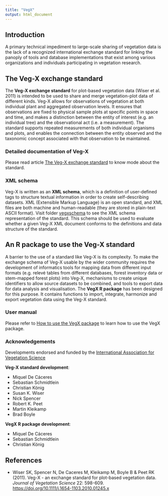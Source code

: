 ```yaml
---
title: "VegX"
output: html_document
---
```




<!-- badges: start --> 
<!-- [![R-CMD-check](https://github.com/iavs-org/VegX/workflows/R-CMD-check/badge.svg)](https://github.com/iavs-org/VegX/actions) -->
<!-- badges: end -->

## Introduction

A primary technical impediment to large-scale sharing of vegetation data is the lack of a recognized international exchange standard for linking the panoply of tools and database implementations that exist among various organizations and individuals participating in vegetation research. 

## The Veg-X exchange standard

The **Veg-X exchange standard** for plot-based vegetation data (Wiser et al. 2011) is intended to be used to share and merge vegetation-plot data of different kinds. Veg-X allows for observations of vegetation at both individual plant and aggregated observation levels. It ensures that observations are fixed to physical sample plots at specific points in space and time, and makes a distinction between the entity of interest (e.g. an individual tree) and the observational act (i.e. a measurement). The standard supports repeated measurements of both individual organisms and plots, and enables the connection between the entity observed and the taxonomic concept associated with that observation to be maintained.

### Detailed documentation of Veg-X

Please read article [The Veg-X exchange standard](https://iavs-org.github.io/VegX/articles/VegXStandard.html) to know mode about the standard.

### XML schema

Veg-X is written as an **XML schema**, which is a definition of user-defined tags to structure textual information in order to create self-describing datasets. XML (Extensible Markup Language) is an open standard, and XML files are both machine and human-readable (they are stored in plain-text ASCII format). Visit folder [vegxschema](https://github.com/iavs-org/VegX/tree/master/vegxschema) to see the XML schema representation of the standard. This schema should be used to evaluate whether a given Veg-X XML document conforms to the definitions and data structure of the standard.

## An R package to use the Veg-X standard

A barrier to the use of a standard like Veg-X is its complexity. To make the exchange schema of Veg-X usable by the wider community requires the development of informatics tools for mapping data from different input formats (e.g. relevé tables from different databases, forest inventory data or stem-mapped forest plots) into Veg-X, mechanisms to create unique identifiers to allow source datasets to be combined, and tools to export data for data analysis and visualisation. The **VegX R package** has been designed for this purpose. It contains functions to import, integrate, harmonize and export vegetation data using the Veg-X standard.

<!-- ### Package installation -->

<!-- The VegX R package can be installed from GitHub as follows: -->

<!-- ```{r installation, eval = FALSE} -->
<!-- devtools::install_github("iavs-org/VegX", build_vignettes=TRUE) -->
<!-- ``` -->

### User manual

Please refer to [How to use the VegX package](https://iavs-org.github.io/VegX/articles/PackageTutorial.html) to learn how to use the VegX package.


### Acknowledgements

Developments endorsed and funded by the [International Association for Vegetation Science](http://iavs.org/)

**Veg-X standard development**:

* Miquel De Cáceres
* Sebastian Schmidtlein
* Christian König
* Susan K. Wiser
* Nick Spencer
* Robert K. Peet
* Martin Kleikamp
* Brad Boyle

**VegX R package development**:

* Miquel De Cáceres
* Sebastian Schmidtlein
* Christian König



## References

+ Wiser SK, Spencer N, De Caceres M, Kleikamp M, Boyle B & Peet RK (2011). Veg-X - an exchange standard for plot-based vegetation data. *Journal of Vegetation Science* 22: 598-609. https://doi.org/10.1111/j.1654-1103.2010.01245.x
